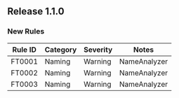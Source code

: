 ## Release 1.1.0

### New Rules

 Rule ID | Category | Severity | Notes          
---------|----------|----------|----------------
 FT0001  | Naming   | Warning  | NameAnalyzer 
 FT0002  | Naming   | Warning  | NameAnalyzer 
 FT0003  | Naming   | Warning  | NameAnalyzer 
